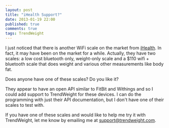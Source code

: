 ```yaml
---
layout: post
title: "iHealth Support?"
date: 2013-01-19 22:00
published: true
comments: true
tags: TrendWeight
---
```


I just noticed that there is another WiFi scale on the market from [iHealth](http://ihealthlabs.com/). In fact, it may have been on the market for a while.  Actually, they have two scales: a low cost bluetooth only, weight-only scale and a $110 wifi + bluetooth scale that does weight and various other measurements like body fat.

Does anyone have one of these scales?  Do you like it?

They appear to have an open API similar to FitBit and Withings and so I could add support to TrendWeight for these devices.  I can do the programming with just their API documentation, but I don't have one of their scales to test with.

If you have one of these scales and would like to help me try it with TrendWeight, let me know by emailing me at <support@trendweight.com>.